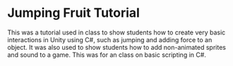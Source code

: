 # **Jumping Fruit Tutorial**

This was a tutorial used in class to show students how to create very basic interactions in Unity using C#, such as jumping and adding force to an object. It was also used to show students how to add non-animated sprites and sound to a game. This was for an class on basic scripting in C#.
